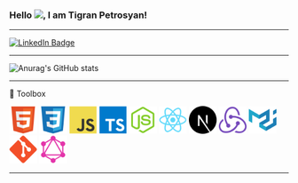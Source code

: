 ### Hello <img src="https://raw.githubusercontent.com/MartinHeinz/MartinHeinz/master/wave.gif" width="30px">, I am Tigran Petrosyan!

---

[![LinkedIn Badge](https://img.shields.io/badge/LinkedIn-Profile-informational?style=flat&logo=linkedin&logoColor=white&color=0D76A8)](https://www.linkedin.com/in/tpetrosyan/)

---

![Anurag's GitHub stats](https://github-readme-stats.vercel.app/api?username=PetrosyanTigran&show_icons=true&theme=radical)

---

🧰 Toolbox

<img src="https://raw.githubusercontent.com/devicons/devicon/9f4f5cdb393299a81125eb5127929ea7bfe42889/icons/html5/html5-original.svg" height="50px" width="50px" alt="html logo" />  <img src="https://raw.githubusercontent.com/devicons/devicon/9f4f5cdb393299a81125eb5127929ea7bfe42889/icons/css3/css3-original.svg"  height="50px" width="50px" alt="css logo" />  <img src="https://raw.githubusercontent.com/devicons/devicon/9f4f5cdb393299a81125eb5127929ea7bfe42889/icons/javascript/javascript-original.svg"  height="50px" width="50px" alt="js logo" />  <img src="https://raw.githubusercontent.com/devicons/devicon/9f4f5cdb393299a81125eb5127929ea7bfe42889/icons/typescript/typescript-original.svg"  height="50px" width="50px" alt="ts logo" />  <img src="https://raw.githubusercontent.com/devicons/devicon/9f4f5cdb393299a81125eb5127929ea7bfe42889/icons/nodejs/nodejs-original.svg"  height="50px" width="50px" alt="node logo" /> <img src="https://raw.githubusercontent.com/devicons/devicon/9f4f5cdb393299a81125eb5127929ea7bfe42889/icons/react/react-original.svg"  height="50px" width="50px" alt="react logo" /> <img src="https://raw.githubusercontent.com/devicons/devicon/9f4f5cdb393299a81125eb5127929ea7bfe42889/icons/nextjs/nextjs-original.svg"  height="50px" width="50px" alt="next logo" /> <img src="https://raw.githubusercontent.com/devicons/devicon/9f4f5cdb393299a81125eb5127929ea7bfe42889/icons/redux/redux-original.svg"  height="50px" width="50px" alt="redux logo" /> <img src="https://raw.githubusercontent.com/devicons/devicon/9f4f5cdb393299a81125eb5127929ea7bfe42889/icons/materialui/materialui-original.svg"  height="50px" width="50px" alt="materialui logo" /> <img src="https://raw.githubusercontent.com/devicons/devicon/9f4f5cdb393299a81125eb5127929ea7bfe42889/icons/git/git-original.svg"  height="50px" width="50px" alt="git logo" /> <img src="https://raw.githubusercontent.com/devicons/devicon/9f4f5cdb393299a81125eb5127929ea7bfe42889/icons/graphql/graphql-plain.svg"  height="50px" width="50px" alt="graphql logo" />



---
